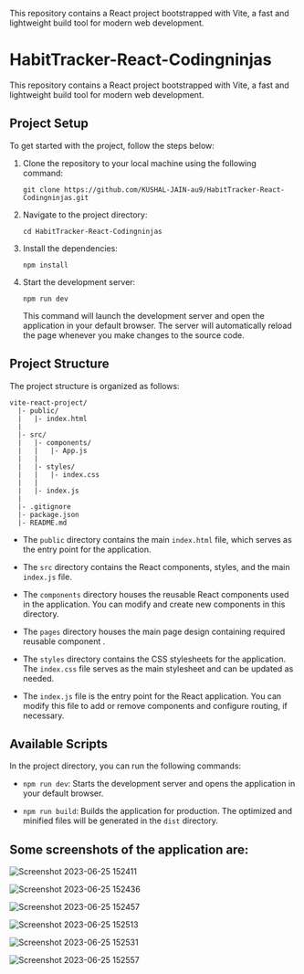 
This repository contains a React project bootstrapped with Vite, a fast and lightweight build tool for modern web development.
# HabitTracker-React-Codingninjas

This repository contains a React project bootstrapped with Vite, a fast and lightweight build tool for modern web development.

## Project Setup

To get started with the project, follow the steps below:

1. Clone the repository to your local machine using the following command:
   ```
   git clone https://github.com/KUSHAL-JAIN-au9/HabitTracker-React-Codingninjas.git
   ```

2. Navigate to the project directory:
   ```
   cd HabitTracker-React-Codingninjas
   ```

3. Install the dependencies:
   ```
   npm install
   ```

4. Start the development server:
   ```
   npm run dev
   ```

   This command will launch the development server and open the application in your default browser. The server will automatically reload the page whenever you make changes to the source code.

## Project Structure

The project structure is organized as follows:

```
vite-react-project/
  |- public/
  |   |- index.html
  |
  |- src/
  |   |- components/
  |   |   |- App.js
  |   |
  |   |- styles/
  |   |   |- index.css
  |   |
  |   |- index.js
  |
  |- .gitignore
  |- package.json
  |- README.md
```

- The `public` directory contains the main `index.html` file, which serves as the entry point for the application.

- The `src` directory contains the React components, styles, and the main `index.js` file.

- The `components` directory houses the reusable React components used in the application. You can modify and create new components in this directory.
- The `pages` directory houses the main page design containing required reusable component .

- The `styles` directory contains the CSS stylesheets for the application. The `index.css` file serves as the main stylesheet and can be updated as needed.

- The `index.js` file is the entry point for the React application. You can modify this file to add or remove components and configure routing, if necessary.

## Available Scripts

In the project directory, you can run the following commands:

- `npm run dev`: Starts the development server and opens the application in your default browser.

- `npm run build`: Builds the application for production. The optimized and minified files will be generated in the `dist` directory.




## Some  screenshots of the application are:

![Screenshot 2023-06-25 152411](https://github.com/KUSHAL-JAIN-au9/HabitTracker-React-Codingninjas/assets/36365855/7da7edde-4dff-4edc-86c9-93a6e3b22120)

![Screenshot 2023-06-25 152436](https://github.com/KUSHAL-JAIN-au9/HabitTracker-React-Codingninjas/assets/36365855/4343efa4-be9f-4f77-8ca7-9201e89c14a6)

![Screenshot 2023-06-25 152457](https://github.com/KUSHAL-JAIN-au9/HabitTracker-React-Codingninjas/assets/36365855/12abe3cc-96ed-4d51-ae3c-529feadfc6c2)

![Screenshot 2023-06-25 152513](https://github.com/KUSHAL-JAIN-au9/HabitTracker-React-Codingninjas/assets/36365855/5bfa2b3e-0209-4ac1-8bf9-dfdb047f1285)

![Screenshot 2023-06-25 152531](https://github.com/KUSHAL-JAIN-au9/HabitTracker-React-Codingninjas/assets/36365855/9038f741-0c51-456f-9402-76b2ce42d44c)

![Screenshot 2023-06-25 152557](https://github.com/KUSHAL-JAIN-au9/HabitTracker-React-Codingninjas/assets/36365855/18019c94-d481-4819-a861-a6ea0778a69f)




